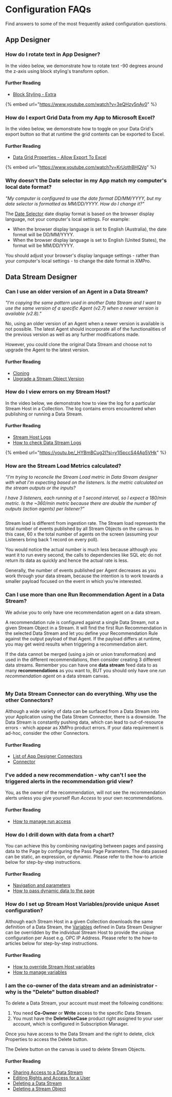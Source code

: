 # Configuration FAQs

Find answers to some of the most frequently asked configuration questions.

## App Designer

### How do I rotate text in App Designer?

In the video below, we demonstrate how to rotate text -90 degrees around the z-axis using block styling's transform option.

#### Further Reading

* [Block Styling - Extra](../../concepts/application/block-styling.md#extra)

{% embed url="https://www.youtube.com/watch?v=3eQHzy5nAy0" %}

### How do I export Grid Data from my App to Microsoft Excel?

In the video below, we demonstrate how to toggle on your Data Grid's export button so that at runtime the grid contents can be exported to Excel.

#### Further Reading

* [Data Grid Properties - Allow Export To Excel](../../blocks-toolbox/basic/data-grid.md#allow-export-to-excel)

{% embed url="https://www.youtube.com/watch?v=KrUothBHQVg" %}

### Why doesn't the Date selector in my App match my computer's local date format?

_"My computer is configured to use the date format DD/MM/YYYY, but my date selector is formatted as MM/DD/YYYY. How do I change it?"_

The [Date Selector](../../blocks-toolbox/basic/date-selector.md) date display format is based on the browser display language, not your computer's local settings. For example:

* When the browser display language is set to English (Australia), the date format will be DD/MM/YYYY.
* When the browser display language is set to English (United States), the format will be MM/DD/YYYY.

You should adjust your browser's display language settings - rather than your computer's local settings - to change the date format in XMPro.

## Data Stream Designer

### Can I use an older version of an Agent in a Data Stream?

_"I'm copying the same pattern used in another Data Stream and I want to use the same version of a specific Agent (v2.7) when a newer version is available (v2.8)."_

No, using an older version of an Agent when a newer version is available is not possible. The latest Agent should incorporate all of the functionalities of the previous version as well as any further modifications made.

However, you could clone the original Data Stream and choose not to upgrade the Agent to the latest version. &#x20;

#### Further Reading

* [Cloning](../../how-tos/import-export-and-clone.md#cloning)
* [Upgrade a Stream Object Version](../../how-tos/data-streams/upgrade-a-stream-object-version.md#upgrading-agents)

### How do I view errors on my Stream Host?

In the video below, we demonstrate how to view the log for a particular Stream Host in a Collection. The log contains errors encountered when publishing or running a Data Stream.

#### Further Reading

* [Stream Host Logs](../../how-tos/stream-host.md)
* [How to check Data Stream Logs](../../how-tos/data-streams/check-data-stream-logs.md)

{% embed url="https://youtu.be/_HYBmBCug2I?si=y1l5pccS44Ap5VHk" %}

### How are the Stream Load Metrics calculated?

_“I'm trying to reconcile the Stream Load metric in Data Stream designer with what I'm expecting based on the listeners. Is the metric calculated on the stream outputs or the inputs?_

_I have 3 listeners, each running at a 1 second interval, so I expect a 180/min metric. Is the \~360/min metric because there are double the number of outputs (action agents) per listener?”_

<figure><img src="../../.gitbook/assets/FAQ Run Recommendation.png" alt=""><figcaption></figcaption></figure>

Stream load is different from ingestion rate. The Stream load represents the total number of events published by all Stream Objects on the canvas. In this case, 60 x the total number of agents on the screen (assuming your Listeners bring back 1 record on every poll).

You would notice the actual number is much less because although you want it to run every second, the calls to dependencies like SQL etc do not return its data as quickly and hence the actual rate is less.

Generally, the number of events published per Agent decreases as you work through your data stream, because the intention is to work towards a smaller payload focused on the event in which you’re interested.

### Can I use more than one Run Recommendation Agent in a Data Stream?

We advise you to only have one recommendation agent on a data stream.

A recommendation rule is configured against a single Data Stream, not a given Stream Object in a Stream. It will find the first Run Recommendation in the selected Data Stream and let you define your Recommendation Rule against the output payload of that Agent.  If the payload differs at runtime, you may get weird results when triggering a recommendation alert.

If the data cannot be merged (using a join or union transformation) and used in the different recommendations, then consider creating 3 different data streams.  Remember you can have one **data stream** feed data to as many **recommendations** as you want to, BUT you should only have one _run recommendation agent_ on a data stream canvas.

<figure><img src="../../.gitbook/assets/FAQ Run Recommendation.png" alt=""><figcaption></figcaption></figure>

### My Data Stream Connector can do everything. Why use the other Connectors?

Although a wide variety of data can be surfaced from a Data Stream into your Application using the Data Stream Connector, there is a downside. The Data Stream is constantly pushing data, which can lead to out-of-resource errors - which appear as XMPro product errors. If your data requirement is ad-hoc, consider the other Connectors.

#### Further Reading

* [List of App Designer Connectors](../../concepts/application/data-integration.md#app-designer-connector)
* [Connector](../../concepts/connector.md)

### I've added a new recommendation - why can't I see the triggered alerts in the recommendation grid view?

You, as the owner of the recommendation, will not see the recommendation alerts unless you give yourself _Run Access_ to your own recommendations.&#x20;

#### Further Reading

* [How to manage run access](../../concepts/manage-access.md#manage-run-access)

### How do I drill down with data from a chart? <a href="#toc118190992" id="toc118190992"></a>

You can achieve this by combining navigating between pages and passing data to the Page by configuring the Pass Page Parameters. The data passed can be static, an expression, or dynamic. Please refer to the how-to article below for step-by-step instructions.

#### Further Reading

* [Navigation and parameters](../../concepts/application/navigation-and-parameters.md)
* [How to pass dynamic data to the page](../../how-tos/apps/pass-parameters-between-pages.md#passing-dynamic-data-to-the-page)

### How do I set up Stream Host Variables/provide unique Asset configuration?

Although each Stream Host in a given Collection downloads the same definition of a Data Stream, the [Variables](../../how-tos/manage-variables.md) defined in Data Stream Designer can be overridden by the individual Stream Host to provide the unique configuration per Asset e.g. OPC IP Address. Please refer to the how-to articles below for step-by-step instructions.

#### Further Reading

* [How to override Stream Host variables](../../how-tos/stream-host.md#how-to-override-variables)
* [How to manage variables](../../how-tos/manage-variables.md)

### I am the co-owner of the data stream and an administrator - why is the "Delete" button disabled?

To delete a Data Stream, your account must meet the following conditions:

1. You need **Co-Owner** or **Write** access to the specific Data Stream.
2. You must have the **DeleteUseCase** product right assigned to your user account, which is configured in Subscription Manager.

Once you have access to the Data Stream and the right to delete, click Properties to access the Delete button.&#x20;

The Delete button on the canvas is used to delete Stream Objects.

#### Further Reading

* [Sharing Access to a Data Stream](../../how-tos/data-streams/manage-data-streams.md#sharing-access-to-a-data-stream)
* [Editing Rights and Access for a User](../../administration/subscriptions-admin/manage-user-access.md#editing-rights-and-access-for-a-user)
* [Deleting a Data Stream](../../how-tos/data-streams/manage-data-streams.md#deleting-a-data-stream)
* [Deleting a Stream Object](../../how-tos/data-streams/manage-data-streams.md#deleting-a-stream-object)
